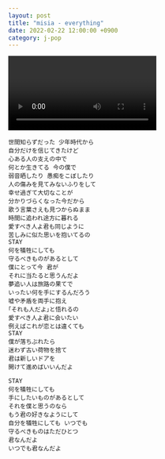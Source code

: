 ```yaml
---
layout: post
title: "misia - everything"
date: 2022-02-22 12:00:00 +0900
category: j-pop
---
```


<div class="video-container">
    <video id="player" class="video-js vjs-default-skin vjs-big-play-centered" data-json="/public/json/j-pop/misia - everything.json"></video>
</div>

```
世間知らずだった 少年時代から
自分だけを信じてきたけど
心ある人の支えの中で
何とか生きてる 今の僕で
弱音晒したり 愚痴をこぼしたり
人の傷みを見てみないふりをして
幸せ過ぎて大切なことが
分かりづらくなった今だから
歌う言葉さえも見つからぬまま
時間に追われ途方に暮れる
愛すべき人よ君も同じように
苦しみに似た思いを抱いてるの
STAY
何を犠牲にしても
守るべきものがあるとして
僕にとって今 君が
それに当たると思うんだよ
夢追い人は旅路の果てで
いったい何を手にするんだろう
嘘や矛盾を両手に抱え
｢それも人だよ｣と悟れるの
愛すべき人よ君に会いたい
例えばこれが恋とは違くても
STAY
僕が落ちぶれたら
迷わず古い荷物を捨て
君は新しいドアを
開けて進めばいいんだよ

STAY
何を犠牲にしても
手にしたいものがあるとして
それを僕と思うのなら
もう君の好きなようにして
自分を犠牲にしても いつでも
守るべきものはただひとつ
君なんだよ
いつでも君なんだよ
```